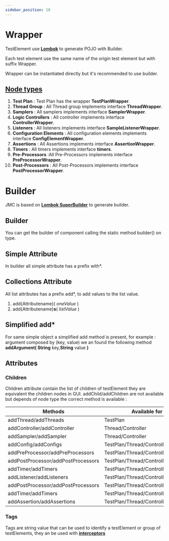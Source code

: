 ```yaml
---
sidebar_position: 10
---
```


# Wrapper

TestElement use **[Lombok](https://projectlombok.org)** to generate POJO with Builder.

Each test element use the same name of the origin test element but with suffix Wrapper.

Wrapper can be instantiated directly but it's recommended to use builder.

## [Node types](/docs/reference/jmeter/jmeter-component)

1. **Test Plan** : Test Plan has the wrapper **TestPlanWrapper**.
1. **Thread Group** : All Thread group implements interface **ThreadWrapper**.
1. **Samplers** : All samplers implements interface **SamplerWrapper**.
1. **Logic Controllers** : All controller implements interface **ControllerWrapper**.
1. **Listeners** : All listeners implements interface **SampleListenerWrapper**.
1. **Configuration Elements** : All configuration elements implements interface **ConfigElementWrapper**.
1. **Assertions** : All Assertions implements interface **AssertionWrapper**.
1. **Timers** : All timers implements interface **timers**.
1. **Pre-Processors** :All Pre-Processors implements interface **PreProcessorWrapper**.
1. **Post-Processors** : All Post-Processors implements interface **PostProcessorWrapper**.



# Builder
JMC is based on **[Lombok SuperBuilder](https://projectlombok.org/features/experimental/SuperBuilder)** to generate builder.

## Builder

You can get the builder of component calling the static method builder() on type.

## Simple Attribute

In builder all simple attribute has a prefix with\*.

## Collections Attribute

All list attributes has a prefix add\*, to add values to the list value.

1. add{Attributename}( _oneValue_ )
1. add{Attributename}**s**( _listValue_ )

## Simplified add\*

For same simple object a simplified add method is present, for example : argument composed by (key, value) we an found the following method **addArgument( String** key,**String** value **)**

## Attributes

### Children 

Children attribute contain the list of children of testElement they are equivalent the children nodes in GUI.
addChild/addChildren are not available but depends of node type the correct method is available :

| Methods                           | Available for                      |
| ---------------------------------- | ---------------------------------- |
| addThread/addThreads               | TestPlan                           |
| addController/addController        | Thread/Controller                  |
| addSampler/addSampler              | Thread/Controller                  |
| addConfig/addConfigs               | TestPlan/Thread/Controller/Sampler |
| addPreProcessor/addPreProcessors   | TestPlan/Thread/Controller/Sampler |
| addPostProcessor/addPostProcessors | TestPlan/Thread/Controller/Sampler |
| addTimer/addTimers                 | TestPlan/Thread/Controller/Sampler |
| addListener/addListeners           | TestPlan/Thread/Controller/Sampler |
| addPostProcessor/addPostProcessors | TestPlan/Thread/Controller/Sampler |
| addTimer/addTimers                 | TestPlan/Thread/Controller/Sampler |
| addAssertion/addAssertions         | TestPlan/Thread/Controller/Sampler |




### Tags

Tags are string value that can be used to identify a testElement or group of testElements, they an be used with **[interceptors](/docs/users/Interceptor)**
